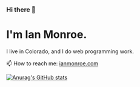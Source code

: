 ### Hi there 👋

# I'm Ian Monroe.  

I live in Colorado, and I do web programming work.

📫 How to reach me: [ianmonroe.com](https://www.ianmonroe.com)

[![Anurag's GitHub stats](https://github-readme-stats.vercel.app/api?username=imonroe&show_icons=true&theme=dracula)](https://github.com/anuraghazra/github-readme-stats)

<!--
**imonroe/imonroe** is a ✨ _special_ ✨ repository because its `README.md` (this file) appears on your GitHub profile.

Here are some ideas to get you started:

- 🔭 I’m currently working on ...
- 🌱 I’m currently learning ...
- 👯 I’m looking to collaborate on ...
- 🤔 I’m looking for help with ...
- 💬 Ask me about ...
- 📫 How to reach me: ...
- 😄 Pronouns: ...
- ⚡ Fun fact: ...
-->
